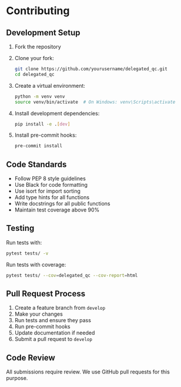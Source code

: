 # Contributing

## Development Setup

1. Fork the repository
2. Clone your fork:
   ```bash
   git clone https://github.com/yourusername/delegated_qc.git
   cd delegated_qc
   ```

3. Create a virtual environment:
   ```bash
   python -m venv venv
   source venv/bin/activate  # On Windows: venv\Scripts\activate
   ```

4. Install development dependencies:
   ```bash
   pip install -e .[dev]
   ```

5. Install pre-commit hooks:
   ```bash
   pre-commit install
   ```

## Code Standards

- Follow PEP 8 style guidelines
- Use Black for code formatting
- Use isort for import sorting
- Add type hints for all functions
- Write docstrings for all public functions
- Maintain test coverage above 90%

## Testing

Run tests with:
```bash
pytest tests/ -v
```

Run tests with coverage:
```bash
pytest tests/ --cov=delegated_qc --cov-report=html
```

## Pull Request Process

1. Create a feature branch from `develop`
2. Make your changes
3. Run tests and ensure they pass
4. Run pre-commit hooks
5. Update documentation if needed
6. Submit a pull request to `develop`

## Code Review

All submissions require review. We use GitHub pull requests for this purpose.
